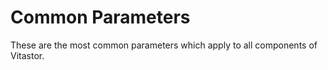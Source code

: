 # Common Parameters

These are the most common parameters which apply to all components of Vitastor.
